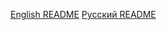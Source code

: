 [English README](https://github.com/bananapowerchicken/api_yamdb/blob/master/README_EN.md)
[Русский README](https://github.com/bananapowerchicken/api_yamdb/blob/master/README_RU.md)
